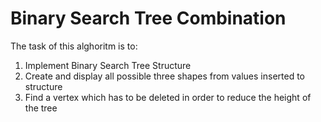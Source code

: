 
# Binary Search Tree Combination
The task of this alghoritm is to:
1. Implement Binary Search Tree Structure
2. Create and display all possible three shapes from values inserted to structure
3. Find a vertex which has to be deleted in order to reduce the height of the tree
